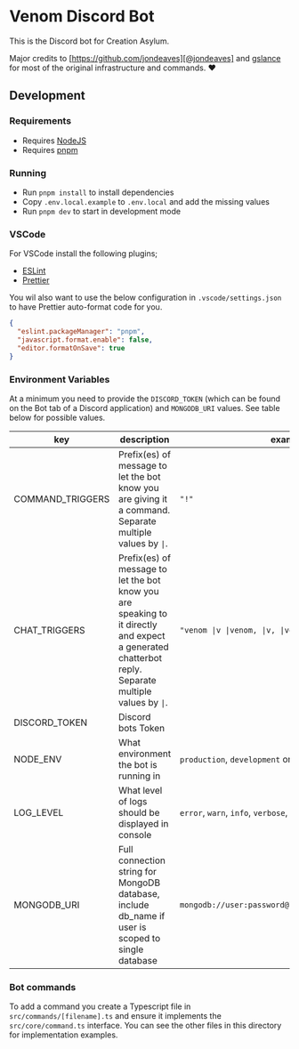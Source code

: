 # Venom Discord Bot

This is the Discord bot for Creation Asylum.

Major credits to [https://github.com/jondeaves][@jondeaves] and
[gslance](https://github.com/gslance) for most of the original infrastructure and commands. ❤️

## Development

### Requirements

- Requires [NodeJS](https://nodejs.org/)
- Requires [pnpm](https://pnpm.io/)

### Running

- Run `pnpm install` to install dependencies
- Copy `.env.local.example` to `.env.local` and add the missing values
- Run `pnpm dev` to start in development mode

### VSCode

For VSCode install the following plugins;

- [ESLint](https://marketplace.visualstudio.com/items?itemName=dbaeumer.vscode-eslint)
- [Prettier](https://marketplace.visualstudio.com/items?itemName=esbenp.prettier-vscode)

You wil also want to use the below configuration in `.vscode/settings.json` to have Prettier
auto-format code for you.

```json
{
  "eslint.packageManager": "pnpm",
  "javascript.format.enable": false,
  "editor.formatOnSave": true
}
```

### Environment Variables

At a minimum you need to provide the `DISCORD_TOKEN` (which can be found on the Bot tab of a Discord
application) and `MONGODB_URI` values. See table below for possible values.

| key              | description                                                                                                                                          | example                                                |
| ---------------- | ---------------------------------------------------------------------------------------------------------------------------------------------------- | ------------------------------------------------------ |
| COMMAND_TRIGGERS | Prefix(es) of message to let the bot know you are giving it a command. Separate multiple values by `\|`.                                             | `"!"`                                                  |
| CHAT_TRIGGERS    | Prefix(es) of message to let the bot know you are speaking to it directly and expect a generated chatterbot reply. Separate multiple values by `\|`. | `"venom \|v \|venom, \|v, \|venom! \|v! "`             |
| DISCORD_TOKEN    | Discord bots Token                                                                                                                                   |
| NODE_ENV         | What environment the bot is running in                                                                                                               | `production`, `development` or `test`                  |
| LOG_LEVEL        | What level of logs should be displayed in console                                                                                                    | `error`, `warn`, `info`, `verbose`, `debug` or `silly` |
| MONGODB_URI      | Full connection string for MongoDB database, include db_name if user is scoped to single database                                                    | `mongodb://user:password@localhost:27017/venom_db`     |

### Bot commands

To add a command you create a Typescript file in `src/commands/[filename].ts` and ensure it
implements the `src/core/command.ts` interface. You can see the other files in this directory for
implementation examples.
